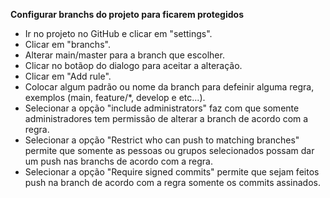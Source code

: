 **Configurar branchs do projeto para ficarem protegidos**
<ul>
<li>Ir no projeto no GitHub e clicar em "settings".</li>
<li>Clicar em "branchs".</li>
<li>Alterar main/master para a branch que escolher.</li>
<li>Clicar no botãop do dialogo para aceitar a alteração.</li>
<li>Clicar em "Add rule".</li>
<li>Colocar algum padrão ou nome da branch para defeinir alguma regra, exemplos (main, feature/*, develop e etc...).</li>
<li>Selecionar a opção "include administrators" faz com que somente administradores tem permissão de alterar a branch de acordo com a regra.</li>
<li>Selecionar a opção "Restrict who can push to matching branches" permite que somente as pessoas ou grupos selecionados possam dar um push nas branchs de acordo com a regra.</li>
<li>Selecionar a opção "Require signed commits" permite que sejam feitos push na branch de acordo com a regra somente os commits assinados.</li>
</ul>